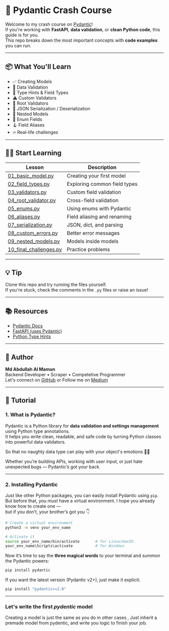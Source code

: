 # 🧠 Pydantic Crash Course

Welcome to my crash course on [Pydantic](https://docs.pydantic.dev/)!  
If you're working with **FastAPI**, **data validation**, or **clean Python code**, this guide is for you.  
This repo breaks down the most important concepts with **code examples** you can run.

---

## 📦 What You'll Learn

- ✅ Creating Models
- 🧠 Data Validation
- 🧬 Type Hints & Field Types
- ⚠️ Custom Validators
- 🔗 Root Validators
- 🧃 JSON Serialization / Deserialization
- 🧱 Nested Models
- 🧩 Enum Fields
- 🪝 Field Aliases
- 🔥 Real-life challenges

---

## 🧑‍💻 Start Learning

| Lesson | Description |
|--------|-------------|
| [01_basic_model.py](01_basic_model.py) | Creating your first model |
| [02_field_types.py](02_field_types.py) | Exploring common field types |
| [03_validators.py](03_validators.py) | Custom field validation |
| [04_root_validator.py](04_root_validator.py) | Cross-field validation |
| [05_enums.py](05_enums.py) | Using enums with Pydantic |
| [06_aliases.py](06_aliases.py) | Field aliasing and renaming |
| [07_serialization.py](07_serialization.py) | JSON, dict, and parsing |
| [08_custom_errors.py](08_custom_errors.py) | Better error messages |
| [09_nested_models.py](09_nested_models.py) | Models inside models |
| [10_final_challenges.py](10_final_challenges.py) | Practice problems |

---

## 💡 Tip

Clone this repo and try running the files yourself.  
If you're stuck, check the comments in the `.py` files or raise an issue!

---

## 📚 Resources

- [Pydantic Docs](https://docs.pydantic.dev/latest/)
- [FastAPI (uses Pydantic)](https://fastapi.tiangolo.com/)
- [Python Type Hints](https://peps.python.org/pep-0484/)

---

## 🙌 Author

**Md Abdullah Al Mamun**  
Backend Developer • Scraper • Competetive Programmer  
Let's connect on [GitHub](https://github.com/mamun700263) or Follow me on [Medium](https://medium.com/@mamun700263)

---

## 📘 Tutorial

### 1. What is Pydantic?

Pydantic is a Python library for **data validation and settings management** using Python type annotations.  
It helps you write clean, readable, and safe code by turning Python classes into powerful data validators.

So that no naughty data type can play with your object's emotions 😤💔

Whether you’re building APIs, working with user input, or just hate unexpected bugs — Pydantic’s got your back.




---

### 2. Installing Pydantic

Just like other Python packages, you can easily install Pydantic using `pip`.  
But before that, you *must* have a virtual environment. I hope you already know how to create one —  
but if you don’t, your brother’s got you 👇

```bash
# Create a virtual environment
python3 -m venv your_env_name

# Activate it
source your_env_name/bin/activate       # for Linux/macOS
your_env_name\Scripts\activate          # for Windows
```

Now it’s time to say the **three magical words** to your terminal and summon the Pydantic powers:

```bash
pip install pydantic
```

If you want the latest version (Pydantic v2+), just make it explicit:

```bash
pip install "pydantic>=2.0"
```


---
### Let's write the first *pydentic* model

Creating a model is just the same as you do in other cases , Just inherit a premade model from pydentic, and write you logic to finish your job.


